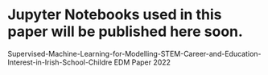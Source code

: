 # Jupyter Notebooks used in this paper will be published here soon.


Supervised-Machine-Learning-for-Modelling-STEM-Career-and-Education-Interest-in-Irish-School-Childre
EDM Paper 2022
